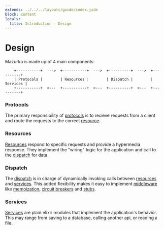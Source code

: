 ```yaml
---
extends: ../../../layouts/guide/index.jade
block: content
locals:
  title: Introduction - Design
---
```


# Design

Mazurka is made up of 4 main components:


```
    +-----------+  --->  +-----------+  --->  +----------+  --->  +----------+
    | Protocols |        | Resources |        | Dispatch |        | Services |
    +-----------+  <---  +-----------+  <---  +----------+  <---  +----------+
```

### Protocols

The primary responsibility of [protocols](/guide/protocols/overview) is to recieve requests from a client and route the requests to the correct [resource](#resource).

### Resources

[Resources](/guide/resources/overview) respond to specific requests and provide a hypermedia response. They implement the "wiring" logic for the application and call to the [dispatch](#dispatch) for data.

### Dispatch

The [dispatch](/guide/dispatch/overview) is in charge of dynamically invoking calls between [resources](#resources) and [services](#services). This added flexibility makes it easy to implement [middleware](/guide/dispatch/middleware) like [memoization](https://en.wikipedia.org/wiki/Memoization), [circuit breakers](http://techblog.netflix.com/2011/12/making-netflix-api-more-resilient.html) and [stubs](https://en.wikipedia.org/wiki/Method_stub).

### Services

[Services](/guide/services/overview) are plain elixir modules that implement the application's behavior. This may range from saving to a database, calling another api, or reading a file.
